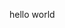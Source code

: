<!doctype html>
<html>
<head>
<meta charset="utf-8">
<title></title>
</head>
<body>
<p>hello world</p>
</body>
</html>
